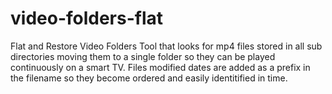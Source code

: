 # video-folders-flat
Flat and Restore Video Folders Tool that looks for mp4 files stored in all sub directories moving them to a single folder so they can be played continuously on a smart TV. Files modified dates are added as a prefix in the filename so they become ordered and easily identitified in time.

